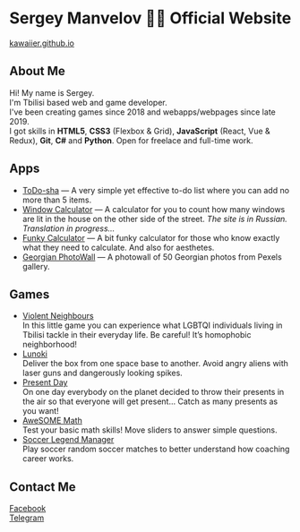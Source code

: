 # Sergey Manvelov 💁‍♂️ Official Website

[kawaiier.github.io](https://kawaiier.github.io/)

## About Me
Hi! My name is Sergey.  
I'm Tbilisi based web and game developer.  
I've been creating games since 2018 and webapps/webpages since late 2019.  
I got skills in **HTML5**, **CSS3** (Flexbox & Grid), **JavaScript** (React, Vue & Redux), **Git**, **C#** and **Python**.
Open for freelace and full-time work.

## Apps
* [ToDo-sha](https://kawaiier.github.io/apps/todo/) — A very simple yet effective to-do list where you can add no more than 5 items.
* [Window Calculator](https://kawaiier.github.io/apps/calc/) — A calculator for you to count how many windows are lit in the house on the other side of the street. *The site is in Russian. Translation in progress…*
* [Funky Calculator](https://kawaiier.github.io/apps/fcalc/) — A bit funky calculator for those who know exactly what they need to calculate. And also for aesthetes. 
* [Georgian PhotoWall](https://github.com/kawaiier/GeoPhotoWall) — A photowall of 50 Georgian photos from Pexels gallery.

## Games
* [Violent Neighbours](https://kawaiier.itch.io/violent-neighbours)  
In this little game you can experience what LGBTQI individuals living in Tbilisi tackle in their everyday life. Be careful! It’s homophobic neighborhood!
* [Lunoki](https://kawaiier.itch.io/lunoki)  
Deliver the box from one space base to another. Avoid angry aliens with laser guns and dangerously looking spikes.
* [Present Day](https://kawaiier.itch.io/present-day)  
On one day everybody on the planet decided to throw their presents in the air so that everyone will get present… Catch as many presents as you want!
* [AweSOME Math](https://kawaiier.itch.io/awesome-math)  
Test your basic math skills! Move sliders to answer simple questions.
* [Soccer Legend Manager](https://kawaiier.github.io/games/slm/)  
Play soccer random soccer matches to better understand how coaching career works.

## Contact Me
[Facebook](https://www.facebook.com/Kawaiier)  
[Telegram](https://t.me/kawaiier)

